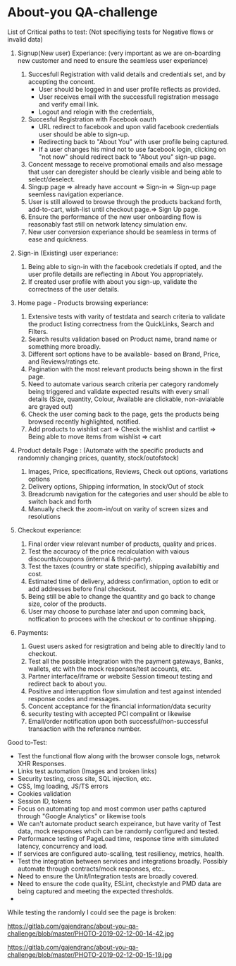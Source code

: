# About-you QA-challenge

List of Critical paths to test: (Not specifiying tests for Negative flows or invalid data)

1. Signup(New user) Experiance: (very important as we are on-boarding new customer and need to ensure the seamless user experiance)
    1. Succesfull Registration with valid details and credentials set, and by accepting the concent.
        * User should be logged in and user profile reflects as provided.
        * User receives email with the successfull registration message and verify email link.
        * Logout and relogin with the credentials, 
    2. Succesful Registration with Facebook oauth 
        * URL redirect to facebook and upon valid facebook credentials user should be able to sign-up.
        * Redirecting back to "About You" with user profile being captured.
        * If a user changes his mind not to use facebook login, clicking on "not now" should redirect back to "About you" sign-up page.
    3. Concent message to receive promotional emails and also message that user can deregister should be clearly visible and being able to select/deselect.
    4. Singup page => already have account => Sign-in => Sign-up page seemless navigation experiance.
    5. User is still allowed to browse through the products backand forth, add-to-cart, wish-list until checkout page.=> Sign Up page. 
    6. Ensure the performance of the new user onboarding flow is reasonably fast still on network latency simulation env. 
    7. New user conversion experiance should be seamless in terms of ease and quickness.
    
2. Sign-in (Existing) user experiance:
    1.  Being able to sign-in with the facebook credetials if opted, and the user profile details are reflecting in About You appropriately.
    2.  If created user profile with about you sign-up, validate the correctness of the user details.
    
3. Home page - Products browsing experiance:
    1.  Extensive tests with varity of testdata and search criteria to validate the product listing correctness from the QuickLinks, Search and Filters.
    2.  Search results validation based on Product name, brand name or something more broadly.
    3.  Different sort options have to be available- based on Brand, Price, and Reviews/ratings etc.
    4.  Pagination with the most relevant products being shown in the first page.
    5.  Need to automate various search criteria per category randomely being triggered and validate expected results with every small details (Size, quantity, Colour, Available are clickable, non-avialable are grayed out)
    6.  Check the user coming back to the page, gets the products being browsed recently highlighted, notified.
    7.  Add products to wishlist cart => Check the wishlist and cartlist => Being able to move items from wishlist => cart
    
4. Product details Page : (Automate with the specific products and randomnly changing prices, quantity, stock/outofstock)
    1. Images, Price, specifications, Reviews, Check out options, variations options
    2. Delivery options, Shipping information, In stock/Out of stock
    3. Breadcrumb navigation for the categories and user should be able to switch back and forth
    4. Manually check the zoom-in/out on varity of screen sizes and resolutions
    
5. Checkout experiance:
    1.  Final order view relevant number of products, quality and prices.
    2.  Test the accuracy of the price recalculation with vaious discounts/coupons (internal & thrid-party).
    3.  Test the taxes (country or state specific), shipping availabiltiy and cost.
    4.  Estimated time of delivery, address confirmation, option to edit or add addresses before final checkout.
    5.  Being still be able to change the quantity and go back to change size, color of the products.
    6.  User may choose to purchase later and upon comming back, notfication to procees with the checkout or to continue shipping.

6. Payments:
    1.  Guest users asked for resigtration and being able to direcltly land to checkout.
    2.  Test all the possible integration with the payment gateways, Banks, wallets, etc with the mock responses/test accounts, etc.
    2.  Partner interface/iframe or website Session timeout testing and redirect back to about you.
    3.  Positive and interupption flow simulation and test against intended response codes and messages.
    4.  Concent acceptance for the financial information/data security
    5.  security testing with accepted PCI compalint or likewise
    6.  Email/order notification upon both successful/non-successful transaction with the referance number.


Good to-Test:
 - Test the functional flow along with the browser console logs, netwrok XHR Responses.
 - Links test automation (Images and broken links)
 - Security testing, cross site, SQL injection, etc.
 - CSS, Img loading, JS/TS errors
 - Cookies validation
 - Session ID, tokens
 - Focus on automating top and most common user paths captured through "Google Analytics" or likewise tools
 - We can't automate product search expeirance, but have varity of Test data, mock responses whcih can be randomly configured and tested. 
 - Performance testing of PageLoad time, response time with simulated latency, concurrency and load.
 - If services are configured auto-scalling, test resiliency, metrics, health.
 - Test the integration between services and integrations broadly. Possibly automate through contracts/mock responses, etc..
 - Need to ensure the Unit/Integration tests are broadly covered.
 - Need to ensure the code quality, ESLint, checkstyle and PMD data are being captured and meeting the expected thresholds.
 - 
 
While testing the randomly I could see the page is broken:

https://gitlab.com/gajendranc/about-you-qa-challenge/blob/master/PHOTO-2019-02-12-00-14-42.jpg

https://gitlab.com/gajendranc/about-you-qa-challenge/blob/master/PHOTO-2019-02-12-00-15-19.jpg